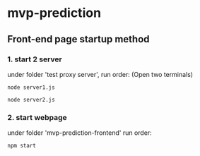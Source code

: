 # mvp-prediction

## Front-end page startup method

### 1. start 2 server

under folder 'test proxy server', run order: (Open two terminals)

`node server1.js`

`node server2.js`

### 2. start webpage

under folder 'mvp-prediction-frontend' run order:

`npm start`
